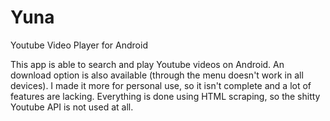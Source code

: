 # Yuna
Youtube Video Player for Android

This app is able to search and play Youtube videos on Android. An download option is also available (through the menu doesn't work in all devices). I made it more for personal use, so it isn't complete and a lot of features are lacking. Everything is done using HTML scraping, so the shitty Youtube API is not used at all.
